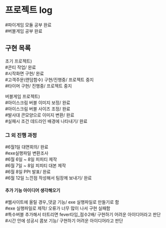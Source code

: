 <h1>프로젝트 log</h1>

#파이게임 모듈 공부 완료</br>
#버블게임 공부 완료</br>

<h2>구현 목록</h2>
<p> 
 초기 프로젝트) </br>
 #콘티 작업/ 완료 </br>
 #시작화면 구현/ 완료 </br>
 #고객주문(랜덤함수) 구현/진행중/ 프로젝트 중지 </br>
 #타이머 구현/ 진행중/ 프로젝트 중지 </br>
</p>
<p>
 버블게임 프로젝트) </br>
 #아이스크림 버블 이미지 보정/ 완료</br>
 #아이스크림 버블 사이즈 조정/ 완료</br>
 #발사대 콘모양으로 이미지 변환/ 완료</br>
 #실패시 조건 데드라인 배경에 나타내기/ 완료</br>
</p>
<p>
 <h3>그 외 진행 과정</h3>
 #6월1일 대면회의/ 완료</br>
 #exe실행파일 변환조사</br>
 #6월 6일 ~ 8일 피피티 제작</br>
 #6월 7일 ~ 8일 피피티 대본 제작</br>
 #6월 8일 PPt 발표/ 완료</br>
 #6월 12일 느낀점 작성해서 팀장께 보내기/ 완료</br>
</p>
<p>
<h4>추가 기능 아이디어 생각해오기</h4>
#웹사이트에 올릴 경우_댓글 기능/ exe 실행파일로 만들기로 함</br>
#exe 실행파일로 제작/ 오류가 너무 많이 나서 구현 실패함 </br>
#특수버블 추가해서 터트리면 fever타임_점수2배/ 구현하기 어려운 아이디어라고 판단</br>
#시간 안에 성공시 콤보 기능/ 구현하기 어려운 아이디어라고 판단</br>
</p>
